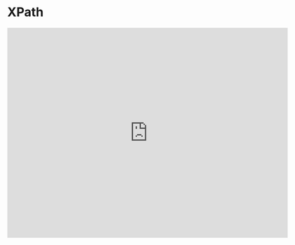 # XPath
<iframe width="640" height="480" src="https://www.youtube.com/embed/Q2hu49y-pI4?list=PLU-TUGRFxOHj_MkCMp5LFv-AUuFMP2Opb" frameborder="0" allowfullscreen></iframe>
